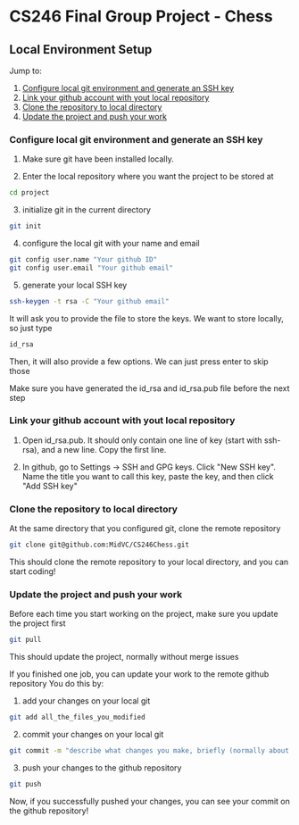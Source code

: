 # CS246 Final Group Project - Chess

## Local Environment Setup

Jump to:

1. [Configure local git environment and generate an SSH key](#configure-local-git-environment-and-generate-an-ssh-key)
1. [Link your github account with yout local repository](#link-your-github-account-with-yout-local-repository)
1. [Clone the repository to local directory](#clone-the-repository-to-local-directory)
1. [Update the project and push your work](#update-the-project-and-push-your-work)


### Configure local git environment and generate an SSH key

1. Make sure git have been installed locally. 

2. Enter the local repository where you want the project to be stored at

```bash
cd project
```

3. initialize git in the current directory

```bash
git init
```

4. configure the local git with your name and email

```bash
git config user.name "Your github ID"
git config user.email "Your github email"
```

5. generate your local SSH key

```bash
ssh-keygen -t rsa -C "Your github email"
```

It will ask you to provide the file to store the keys. We want to store locally, so just type

```bash
id_rsa
```

Then, it will also provide a few options. We can just press enter to skip those

Make sure you have generated the id_rsa and id_rsa.pub file before the next step


### Link your github account with yout local repository

1. Open id_rsa.pub. It should only contain one line of key (start with ssh-rsa), and a new line. Copy the first line.

1. In github, go to Settings -> SSH and GPG keys. Click "New SSH key".
Name the title you want to call this key, paste the key, and then click "Add SSH key"


### Clone the repository to local directory

At the same directory that you configured git, clone the remote repository

```bash
git clone git@github.com:MidVC/CS246Chess.git
```

This should clone the remote repository to your local directory, and you can start coding!


### Update the project and push your work

Before each time you start working on the project, make sure you update the project first

```bash
git pull
```

This should update the project, normally without merge issues


If you finished one job, you can update your work to the remote github repository
You do this by:

1. add your changes on your local git

```bash
git add all_the_files_you_modified
```

2. commit your changes on your local git

```bash
git commit -m "describe what changes you make, briefly (normally about 10 words)"
```

3. push your changes to the github repository

```bash
git push
```

Now, if you successfully pushed your changes, you can see your commit on the github repository!
